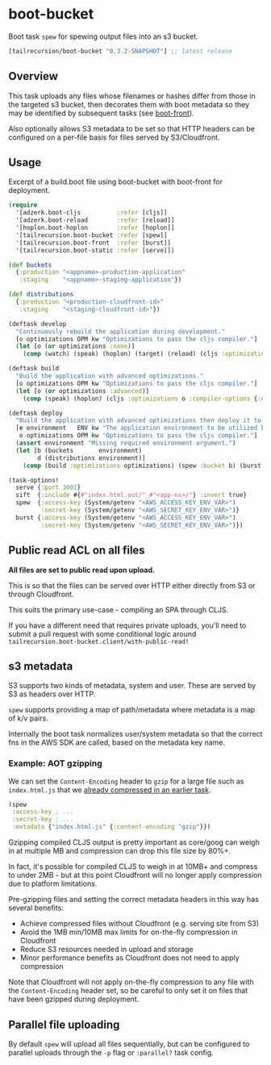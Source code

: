 # boot-bucket

Boot task `spew` for spewing output files into an s3 bucket.

[](dependency)
```clojure
[tailrecursion/boot-bucket "0.3.2-SNAPSHOT"] ;; latest release
```
[](/dependency)

## Overview

This task uploads any files whose filenames or hashes differ from those in the
targeted s3 bucket, then decorates them with boot metadata so they may be
identified by subsequent tasks (see [boot-front](https://github.com/tailrecursion/boot-front)).

Also optionally allows S3 metadata to be set so that HTTP headers can be
configured on a per-file basis for files served by S3/Cloudfront.

## Usage

Excerpt of a build.boot file using boot-bucket with boot-front for deployment.

```clojure
(require
  '[adzerk.boot-cljs          :refer [cljs]]
  '[adzerk.boot-reload        :refer [reload]]
  '[hoplon.boot-hoplon        :refer [hoplon]]
  '[tailrecursion.boot-bucket :refer [spew]]
  '[tailrecursion.boot-front  :refer [burst]]
  '[tailrecursion.boot-static :refer [serve]])

(def buckets
  {:production "<appname>-production-application"
   :staging    "<appname>-staging-application"})

(def distributions
  {:production "<production-cloudfront-id>"
   :staging    "<staging-cloudfront-id>"})

(deftask develop
  "Continuously rebuild the application during development."
  [o optimizations OPM kw "Optimizations to pass the cljs compiler."]
  (let [o (or optimizations :none)]
    (comp (watch) (speak) (hoplon) (target) (reload) (cljs :optimizations o) (serve))))

(deftask build
  "Build the application with advanced optimizations."
  [o optimizations OPM kw "Optimizations to pass the cljs compiler."]
  (let [o (or optimizations :advanced)]
    (comp (speak) (hoplon) (cljs :optimizations o :compiler-options {:elide-asserts true}) (sift))))

(deftask deploy
  "Build the application with advanced optimizations then deploy it to s3."
  [e environment   ENV kw "The application environment to be utilized by the service."
   o optimizations OPM kw "Optimizations to pass the cljs compiler."]
  (assert environment "Missing required environment argument.")
  (let [b (buckets       environment)
        d (distributions environment)]
    (comp (build :optimizations optimizations) (spew :bucket b) (burst :distribution d))))

(task-options!
  serve {:port 3001}
  sift  {:include #{#"index.html.out/" #"<app-ns>/"} :invert true}
  spew  {:access-key (System/getenv "<AWS_ACCESS_KEY_ENV_VAR>")
         :secret-key (System/getenv "<AWS_SECRET_KEY_ENV_VAR>")}
  burst {:access-key (System/getenv "<AWS_ACCESS_KEY_ENV_VAR>")
         :secret-key (System/getenv "<AWS_SECRET_KEY_ENV_VAR>")})
```

## Public read ACL on all files

**All files are set to public read upon upload.**

This is so that the files can be served over HTTP either directly from S3 or
through Cloudfront.

This suits the primary use-case - compiling an SPA through CLJS.

If you have a different need that requires private uploads, you'll need to
submit a pull request with some conditional logic around
`tailrecursion.boot-bucket.client/with-public-read!`

## s3 metadata

S3 supports two kinds of metadata, system and user. These are served by S3 as
headers over HTTP.

`spew` supports providing a map of path/metadata where metadata is a map of k/v
pairs.

Internally the boot task normalizes user/system metadata so that the correct fns
in the AWS SDK are called, based on the metadata key name.

### Example: AOT gzipping

We can set the `Content-Encoding` header to `gzip` for a large file such as
`index.html.js` that we [already compressed in an earlier task](https://github.com/martinklepsch/boot-gzip).

```clojure
(spew
 :access-key ; ...
 :secret-key ; ...
 :metadata {"index.html.js" {:content-encoding "gzip"}})
```

Gzipping compiled CLJS output is pretty important as core/goog can weigh in at
multiple MB and compression can drop this file size by 80%+.

In fact, it's possible for compiled CLJS to weigh in at 10MB+ and compress to
under 2MB - but at this point Cloudfront will no longer apply compression due to
platform limitations.

Pre-gzipping files and setting the correct metadata headers in this way has
several benefits:

- Achieve compressed files without Cloudfront (e.g. serving site from S3)
- Avoid the 1MB min/10MB max limits for on-the-fly compression in Cloudfront
- Reduce S3 resources needed in upload and storage
- Minor performance benefits as Cloudfront does not need to apply compression

Note that Cloudfront will not apply on-the-fly compression to any file with the
`Content-Encoding` header set, so be careful to only set it on files that have
been gzipped during deployment.

## Parallel file uploading

By default `spew` will upload all files sequentially, but can be configured to
parallel uploads through the `-p` flag or `:parallel?` task config.
